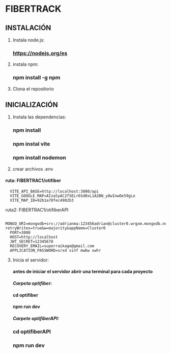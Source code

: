 # FIBERTRACK

## INSTALACIÓN
  
 1. Instala node.js:
    ### https://nodejs.org/es
     
 2. instala npm:
     ### npm install -g npm

 3. Clona el repositorio
         
## INICIALIZACIÓN

1. Instala las dependencias:
    ### npm install
    ### npm instal vite
    ### npm install nodemon
    
2. crear archivos .env
  #### ruta: FIBERTRAC1/otifiber
   
      VITE_API_BASE=http://localhost:3000/api
      VITE_GOOGLE_MAP=AIzaSyAC2fSELr6Sd0xL1A2BN_y8wInwOe59gLo
      VITE_MAP_ID=92b1a70fec4902b3
     
   ruta2: FIBERTRAC1/otifiberAPI

      MONGO_URI=mongodb+srv://adrianma:123456adrian@cluster0.wrgxm.mongodb.net/?retryWrites=true&w=majority&appName=Cluster0
      PORT=3000
      HOST=http://localhost
      JWT_SECRET=12345678
      RECOVERY_EMAIL=superraikage@gmail.com
      APPLICATION_PASSWORD=srxd vinf mwbw xwhr
         
3. Inicia el servidor:
   #### antes de iniciar el servidor abrir una terminal para cada proyecto
   #### ***Carpeta optifiber:***
     #### cd optifiber
     #### npm run dev

   #### ***Carpete optifiberAPI:***
     ### cd optifiberAPI
     ### npm run dev
   

